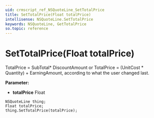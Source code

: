 ```yaml
---
uid: crmscript_ref_NSQuoteLine_SetTotalPrice
title: SetTotalPrice(Float totalPrice)
intellisense: NSQuoteLine.SetTotalPrice
keywords: NSQuoteLine, GetTotalPrice
so.topic: reference
---
```


# SetTotalPrice(Float totalPrice)

TotalPrice  = SubTotal* DiscountAmount or TotalPrice = (UnitCost * Quantity) + EarningAmount, according to what the user changed last.

**Parameter:** 
* **totalPrice** Float

```crmscript
NSQuoteLine thing;
Float totalPrice;
thing.SetTotalPrice(totalPrice);
```

